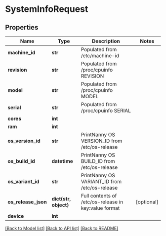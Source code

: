 # SystemInfoRequest


## Properties
Name | Type | Description | Notes
------------ | ------------- | ------------- | -------------
**machine_id** | **str** | Populated from /etc/machine-id | 
**revision** | **str** | Populated from /proc/cpuinfo REVISION | 
**model** | **str** | Populated from /proc/cpuinfo MODEL | 
**serial** | **str** | Populated from /proc/cpuinfo SERIAL | 
**cores** | **int** |  | 
**ram** | **int** |  | 
**os_version_id** | **str** | PrintNanny OS VERSION_ID from /etc/os-release | 
**os_build_id** | **datetime** | PrintNanny OS BUILD_ID from /etc/os-release | 
**os_variant_id** | **str** | PrintNanny OS VARIANT_ID from /etc/os-release | 
**os_release_json** | **dict(str, object)** | Full contents of /etc/os-release in key:value format | [optional] 
**device** | **int** |  | 

[[Back to Model list]](../README.md#documentation-for-models) [[Back to API list]](../README.md#documentation-for-api-endpoints) [[Back to README]](../README.md)


